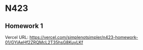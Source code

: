 # N423

## Homework 1

Vercel URL:
https://vercel.com/simplenotsimpler/n423-homework-01/GYiAeHf2ZRQMcL2T35hsG8KuyLKf